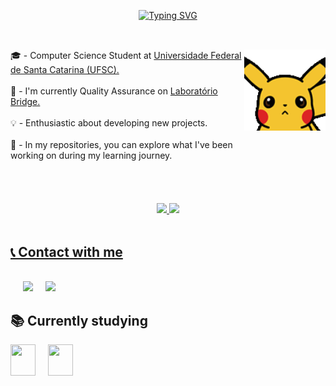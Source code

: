 <div align="center">
<!-- ========================= apresentação ========================= -->

[![Typing SVG](https://readme-typing-svg.demolab.com/?lines=Hi+!+I'm+Victória+Rodrigues;Welcome+to+my+profile+^-^&color=A020F0&center=true)](https://git.io/typing-svg)

</div> 

##
<br>
    
  <!-- GIF -->
<img src="assets\hello.gif" alt="GIF" width="130" height="130" align ="right">



<div style="display: flex; align-items: center;">

  <!-- Texto -->
<div>
🎓 - Computer Science Student at <a href="https://ufsc.br/" target="_blank">Universidade Federal de Santa Catarina (UFSC).</a><br><br>
🔭 - I'm currently Quality Assurance on  <a href="https://portal.bridge.ufsc.br/" target="_blank">Laboratório Bridge. </a> <br><br>
💡 - Enthusiastic about developing new projects. <br> <br>
📂 - In my repositories, you can explore what I've been working on during my learning journey.  </div>

</div>

<br>
<br>
<br>
<br>
<div align="center">
<!-- ========================= stats ========================= -->
  <a href="https://github.com/victoriavllso">
  <img height="180em" src="https://github-readme-stats.vercel.app/api?username=victoriavllso&show_icons=true&theme=jolly&include_all_commits=true&count_private=true"/>
  <img height="180em" src="https://github-readme-stats.vercel.app/api/top-langs/?username=victoriavllso&layout=compact&langs_count=168&theme=jolly"/>

</div>

<br>
<!-- =========================  contatos ========================= -->


## 📞 Contact with me

<br>
<div style="display: flex; align-items: center; gap: 20px;">
  <a href = "mailto:victoria.rvv@outlook.com"><img src="https://img.shields.io/badge/Outlook-5C0BF0?style=for-the-badge&logo=microsoft-outlook&logoColor=white"></a>
  <a href="https://www.linkedin.com/in/vict%C3%B3ria-rodrigues-veloso-3bb3a8200/" target="_blank"><img src="https://img.shields.io/badge/-Linkedin-5C0BF0?style=for-the-badge&logo=linkedin&logoColor=FFF" target="_blank"></a> 
</div>


## 📚 Currently studying
<!-- ========================= div estudos atuais ========================= -->
<div style="display: flex; align-items: center; gap: 20px;">
  <img src="https://cdn.jsdelivr.net/gh/devicons/devicon/icons/cplusplus/cplusplus-original.svg" width="40" height="50" />
  <img src="https://cdn.jsdelivr.net/gh/devicons/devicon/icons/c/c-original.svg" width="40" height="50" />
</div>
